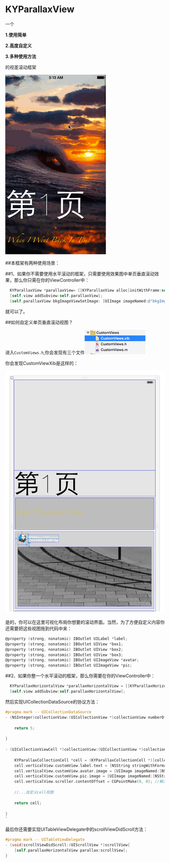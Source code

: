 # KYParallaxView

一个

**1.使用简单**

**2.高度自定义**

**3.多种使用方法** 

的视差滚动框架

![](parallax.gif)

##本框架有两种使用场景：

##1、如果你不需要使用水平滚动的框架，只需要使用效果图中单页垂直滚动效果，那么你只需在你的ViewController中：
```objective-c
  KYParallaxView *parallaxView= [[KYParallaxView alloc]initWithFrame:self.view.frame];
  [self.view addSubview:self.parallaxView];
  [self.parallaxView bkgImageViewSetImage: [UIImage imageNamed:@"bkgImg@2x.jpg"]];// 指定背景图

```
就可以了。

##如何自定义单页垂直滚动视图？

进入`CustomViews.h`,你会发现有三个文件![](customView.png)

你会发现CustomViewXib是这样的：

![](customViewXib.png)

是的，你可以在这里可视化布局你想要的滚动界面。当然，为了方便自定义内容你还需要把这些视图拖到代码中来：

```objective-c
@property (strong, nonatomic) IBOutlet UILabel *label;
@property (strong, nonatomic) IBOutlet UIView *box1;
@property (strong, nonatomic) IBOutlet UIView *box2;
@property (strong, nonatomic) IBOutlet UIView *box3;
@property (strong, nonatomic) IBOutlet UIImageView *avatar;
@property (strong, nonatomic) IBOutlet UIImageView *pic;

```

##2、如果你整一个水平滚动的框架，那么你需要在你的ViewController中：
```objective-c
  KYParallaxHorizontalView *parallaxHorizontalView = [[KYParallaxHorizontalView alloc]initWithFrame:self.view.frame andCollectionDelegate:self];
  [self.view addSubview:self.parallaxHorizontalView];

```

然后实现UICollectionDataSource的协议方法：

```objective-c
#pragma mark -- UICollectionDataSource
- (NSInteger)collectionView:(UICollectionView *)collectionView numberOfItemsInSection:(NSInteger)section{
    
    return 5;
    
}

- (UICollectionViewCell *)collectionView:(UICollectionView *)collectionView cellForItemAtIndexPath:(NSIndexPath *)indexPath{
    
    KYParallaxCollectionCell *cell = (KYParallaxCollectionCell *)[collectionView dequeueReusableCellWithReuseIdentifier:@"HorizontalParallexCell" forIndexPath:indexPath];
    cell.verticalView.customView.label.text = [NSString stringWithFormat:@"第%ld页",(long)indexPath.item+1];
    cell.verticalView.customView.avatar.image = [UIImage imageNamed:[NSString stringWithFormat:@"kitten_%ld",(long)indexPath.item+1]];
    cell.verticalView.customView.pic.image = [UIImage imageNamed:[NSString stringWithFormat:@"l%ld.jpg",indexPath.item+1]];
    cell.verticalView.scroller.contentOffset = CGPointMake(0, 0); //解决cell同时复用scrollview位置的bug
    
    //...自定义cell视图
    
    return cell;
    
}
`
```

最后你还需要实现UITableViewDelegate中的scrollViewDidScroll方法：
```objective-c
#pragma mark -- UITableViewDelegate
- (void)scrollViewDidScroll:(UIScrollView *)scrollView{
    [self.parallaxHorizontalView parallax:scrollView];
}
```


